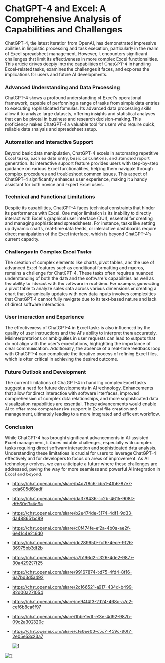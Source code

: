 # ChatGPT-4 and Excel: A Comprehensive Analysis of Capabilities and Challenges

ChatGPT-4, the latest iteration from OpenAI, has demonstrated impressive abilities in linguistic processing and task execution, particularly in the realm of Excel spreadsheet management. However, it encounters significant challenges that limit its effectiveness in more complex Excel functionalities. This article delves deeply into the capabilities of ChatGPT-4 in handling Excel-related tasks, examines the challenges it faces, and explores the implications for users and future AI developments.


### Advanced Understanding and Data Processing
ChatGPT-4 shows a profound understanding of Excel's operational framework, capable of performing a range of tasks from simple data entries to executing sophisticated formulas. Its advanced data processing skills allow it to analyze large datasets, offering insights and statistical analyses that can be pivotal in business and research decision-making. This proficiency makes ChatGPT-4 a valuable tool for users who require quick, reliable data analysis and spreadsheet setup.

### Automation and Interactive Support
Beyond basic data manipulation, ChatGPT-4 excels in automating repetitive Excel tasks, such as data entry, basic calculations, and standard report generation. Its interactive support feature provides users with step-by-step guidance on various Excel functionalities, helping them navigate through complex procedures and troubleshoot common issues. This aspect of ChatGPT-4 significantly enhances user experience, making it a handy assistant for both novice and expert Excel users.

### Technical and Functional Limitations
Despite its capabilities, ChatGPT-4 faces technical constraints that hinder its performance with Excel. One major limitation is its inability to directly interact with Excel's graphical user interface (GUI), essential for creating and managing sophisticated spreadsheets. For instance, tasks like setting up dynamic charts, real-time data feeds, or interactive dashboards require direct manipulation of the Excel interface, which is beyond ChatGPT-4's current capacity.

### Challenges in Complex Excel Tasks
The creation of complex elements like charts, pivot tables, and the use of advanced Excel features such as conditional formatting and macros, remains a challenge for ChatGPT-4. These tasks often require a nuanced understanding of both the data and the software's capabilities, as well as the ability to interact with the software in real-time. For example, generating a pivot table to analyze sales data across various dimensions or creating a chart that dynamically updates with new data inputs involves complexities that ChatGPT-4 cannot fully navigate due to its text-based nature and lack of direct software interaction.

### User Interaction and Experience
The effectiveness of ChatGPT-4 in Excel tasks is also influenced by the quality of user instructions and the AI's ability to interpret them accurately. Misinterpretations or ambiguities in user requests can lead to outputs that do not align with the user’s expectations, highlighting the importance of clear communication. Additionally, the absence of a real-time feedback loop with ChatGPT-4 can complicate the iterative process of refining Excel files, which is often critical in achieving the desired outcome.

### Future Outlook and Development
The current limitations of ChatGPT-4 in handling complex Excel tasks suggest a need for future developments in AI technology. Enhancements that allow for direct interaction with software interfaces, improved comprehension of complex data relationships, and more sophisticated data visualization capabilities are essential. These advancements would enable AI to offer more comprehensive support in Excel file creation and management, ultimately leading to a more integrated and efficient workflow.

### Conclusion
While ChatGPT-4 has brought significant advancements in AI-assisted Excel management, it faces notable challenges, especially with complex tasks requiring direct software interaction and sophisticated data analysis. Understanding these limitations is crucial for users to leverage ChatGPT-4 effectively and for developers to focus on areas of improvement. As AI technology evolves, we can anticipate a future where these challenges are addressed, paving the way for more seamless and powerful AI integration in Excel and beyond.

- https://chat.openai.com/share/b4d7f8c6-bb51-4fb6-87e7-eda605d68adf
- https://chat.openai.com/share/da378436-cc2b-4615-9083-dfb60d3a4c6a
- https://chat.openai.com/share/b2e474de-5174-4df1-9d33-da488651bc89
- https://chat.openai.com/share/c0f474fe-ef2a-4b0a-ae2f-6e41c4e2c6d0
- https://chat.openai.com/share/dc289950-2cf6-4ece-9f26-36975bb3df2b
- https://chat.openai.com/share/a7b196d2-c326-4de2-9877-30a429297f25
- https://chat.openai.com/share/99167874-bd75-4fd4-8f16-6a7bd3d5a492
- https://chat.openai.com/share/2c166521-a617-434d-b499-82d00a271054
- https://chat.openai.com/share/ce94f4f3-2d24-468c-a7c2-cef6b8ca6f97
- https://chat.openai.com/share/1bbe1edf-e13e-4d92-987b-09c2a302320c
- https://chat.openai.com/share/cfe8ee63-d5c7-459c-96f7-2e05e53c23a7

  ![1](https://github.com/Ameenah23/ChatGPT-4-and-Excel-A-Comprehensive-Analysis-of-Capabilities-and-Challenges/assets/123785380/f3fa8aa7-2a82-4cf1-8d4e-68480e97a126)
  
![2](https://github.com/Ameenah23/ChatGPT-4-and-Excel-A-Comprehensive-Analysis-of-Capabilities-and-Challenges/assets/123785380/a9d97b7b-4a26-4ef4-a18c-7f7d37fc6092)

